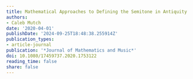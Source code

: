 ```yaml
---
title: Mathematical Approaches to Defining the Semitone in Antiquity
authors:
- Caleb Mutch
date: '2020-04-01'
publishDate: '2024-09-25T18:48:38.255914Z'
publication_types:
- article-journal
publication: '*Journal of Mathematics and Music*'
doi: 10.1080/17459737.2020.1753122
reading_time: false
share: false
---
```


